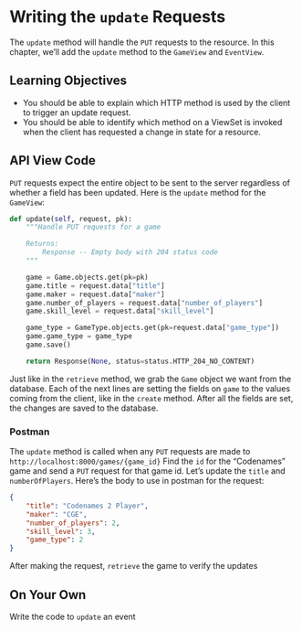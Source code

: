 # Writing the `update` Requests
The `update` method will handle the `PUT` requests to the resource. In this chapter, we’ll add the `update` method to the `GameView` and `EventView`. 

## Learning Objectives

* You should be able to explain which HTTP method is used by the client to trigger an update request.
* You should be able to identify which method on a ViewSet is invoked when the client has requested a change in state for a resource.

## API View Code
`PUT` requests expect the entire object to be sent to the server regardless of whether a field has been updated. Here is the `update` method for the `GameView`:
```python
def update(self, request, pk):
    """Handle PUT requests for a game

    Returns:
        Response -- Empty body with 204 status code
    """

    game = Game.objects.get(pk=pk)
    game.title = request.data["title"]
    game.maker = request.data["maker"]
    game.number_of_players = request.data["number_of_players"]
    game.skill_level = request.data["skill_level"]

    game_type = GameType.objects.get(pk=request.data["game_type"])
    game.game_type = game_type
    game.save()

    return Response(None, status=status.HTTP_204_NO_CONTENT)

```

Just like in the `retrieve` method, we grab the `Game` object we want from the database. Each of the next lines are setting the fields on `game` to the values coming from the client, like in the `create` method. After all the fields are set, the changes are saved to the database.

### Postman
The `update` method is called when any `PUT` requests are made to `http://localhost:8000/games/{game_id}` Find the `id` for the “Codenames” game and send a `PUT` request for that game id. Let’s update the `title` and `numberOfPlayers`. Here’s the body to use in postman for the request:
```json
{
    "title": "Codenames 2 Player",
    "maker": "CGE",
    "number_of_players": 2,
    "skill_level": 3,
    "game_type": 2
}
```
After making the request, `retrieve` the game to verify the updates

## On Your Own
Write the code to `update` an event
